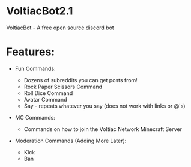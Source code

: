 # VoltiacBot2.1
 
 VoltiacBot - A free open source discord bot
 
 # Features:
 
 - Fun Commands:
    - Dozens of subreddits you can get posts from!
    - Rock Paper Scissors Command
    - Roll Dice Command
    - Avatar Command
    - Say - repeats whatever you say (does not work with links or @'s)
   
- MC Commands:
   - Commands on how to join the Voltiac Network Minecraft Server

- Moderation Commands (Adding More Later):
   - Kick
   - Ban
